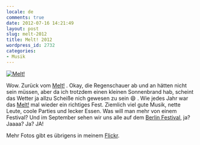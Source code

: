 ```yaml
---
locale: de
comments: true
date: 2012-07-16 14:21:49
layout: post
slug: melt-2012
title: Melt! 2012
wordpress_id: 2732
categories:
- Musik
---
```


[![Melt!](http://farm9.staticflickr.com/8423/7580889844_d112ddff9a_z.jpg)](http://www.flickr.com/photos/wannawork/sets/72157630598773144/)

Wow. Zurück vom [Melt!](http://meltfestival.de) . Okay, die Regenschauer ab und
an hätten nicht sein müssen, aber da ich trotzdem einen kleinen Sonnenbrand
hab, scheint das Wetter ja allzu Scheiße nich gewesen zu sein :smile: . Wie jedes
Jahr war das [Melt!](http://meltfestival.de) mal wieder ein richtiges Fest.
Ziemlich viel gute Musik, nette Leute, coole Parties und lecker Essen.  Was
will man mehr von einem Festival? Und im September sehen wir uns alle auf dem
[Berlin Festival](http://www.berlinfestival.de/), ja? Jaaaa? Ja? JA!

Mehr Fotos gibt es übrigens in meinem
[Flickr](http://www.flickr.com/photos/wannawork/sets/72157630598773144/).
